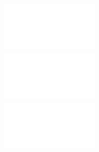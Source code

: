 
![Verifying Data](Verifying%20Data.md)

![YM comparison between groups](YM%20comparison%20between%20groups.md)

![Certainty Interval](Certainty%20Interval.md)